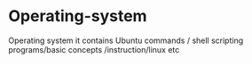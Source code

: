 # Operating-system
Operating system it contains Ubuntu commands / shell scripting programs/basic concepts /instruction/linux etc  
